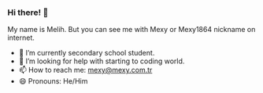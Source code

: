 ### Hi there! 👋
My name is Melih. But you can see me with Mexy or Mexy1864 nickname on internet.
- 🌱 I’m currently secondary school student.
- 🤔 I’m looking for help with starting to coding world.
- 📫 How to reach me: mexy@mexy.com.tr
- 😄 Pronouns: He/Him
<!--
**mexy1864/mexy1864** is a ✨ _special_ ✨ repository because its `README.md` (this file) appears on your GitHub profile.

Here are some ideas to get you started:

- 🔭 I’m currently working on ...
- 🌱 I’m currently learning ...
- 👯 I’m looking to collaborate on ...
- 🤔 I’m looking for help with ...
- 💬 Ask me about ...
- 📫 How to reach me: ...
- 😄 Pronouns: ...
- ⚡ Fun fact: ...
-->

